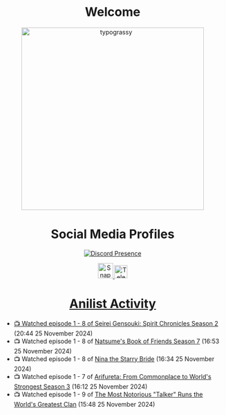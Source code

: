 <div align="center">

# Welcome
<a href="https://github.com/kawarimidoll/typograssy">
    <img alt="typograssy" src="https://typograssy.deno.dev/api?text=%E3%82%88%E3%81%86%E3%81%93%E3%81%9D%E3%81%BF%E3%81%AA%E3%81%95%E3%82%93%20-%20Sheby--&&l0=none&l1=82d9d0&l2=027353&l3=038c4c&l4=01402e&bg=none&frame=none&speed=100&comment=" width="421.99">
</a>

</div>

<div align="center">

# Social Media Profiles

[![Discord Presence](https://lanyard.cnrad.dev/api/612532963938271232)](https://discord.com/users/612532963938271232)


<a href="https://www.snapchat.com/add/a.sheby" title="Snapchat Profile">
    <img src="https://www.freepnglogos.com/uploads/snapchat-logo-png-0.png" width="35" alt="Snapchat Logo" />


<a href="https://t.me/ASheby" title="Telegram Profile">
    <img src="https://www.freepnglogos.com/uploads/telegram-logo-png-0.png" width="30" alt="Telegram Logo" />


</div>

<div align="center">

# Anilist Activity

</div>

<!-- ANILIST_ACTIVITY:start -->

-   📺 Watched episode 1 - 8 of [Seirei Gensouki: Spirit Chronicles Season 2](https://anilist.co/anime/141182) (20:44 25 November 2024)
-   📺 Watched episode 1 - 8 of [Natsume's Book of Friends Season 7](https://anilist.co/anime/166611) (16:53 25 November 2024)
-   📺 Watched episode 1 - 8 of [Nina the Starry Bride](https://anilist.co/anime/171038) (16:34 25 November 2024)
-   📺 Watched episode 1 - 7 of [Arifureta: From Commonplace to World's Strongest Season 3](https://anilist.co/anime/154473) (16:12 25 November 2024)
-   📺 Watched episode 1 - 9 of [The Most Notorious "Talker" Runs the World's Greatest Clan](https://anilist.co/anime/177104) (15:48 25 November 2024)

<!-- ANILIST_ACTIVITY:end -->

